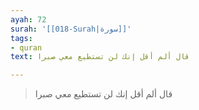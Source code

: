 ```yaml
---
ayah: 72
surah: '[[018-Surah|سورة]]'
tags:
- quran
text: قال ألم أقل إنك لن تستطيع معي صبرا

---
```

> قال ألم أقل إنك لن تستطيع معي صبرا
